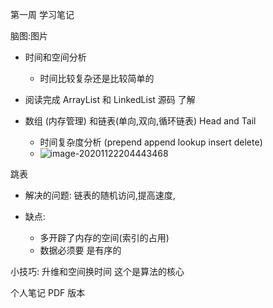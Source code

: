 第一周 学习笔记

脑图:图片

- 时间和空间分析   
  - 时间比较复杂还是比较简单的

- 阅读完成  ArrayList  和 LinkedList  源码    了解 

- 数组 (内存管理) 和链表(单向,双向,循环链表)   Head  and Tail   
  - 时间复杂度分析    (prepend     append   lookup  insert  delete)  
  - ![image-20201122204443468](C:\Users\10638\AppData\Roaming\Typora\typora-user-images\image-20201122204443468.png)

跳表   

- 解决的问题: 链表的随机访问,提高速度,

- 缺点: 
  - 多开辟了内存的空间(索引的占用)
  - 数据必须要 是有序的

小技巧:  升维和空间换时间 这个是算法的核心

个人笔记  PDF 版本